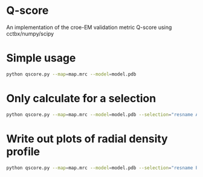 # Q-score
An implementation of the croe-EM validation metric Q-score using cctbx/numpy/scipy

# Simple usage
```bash
python qscore.py --map=map.mrc --model=model.pdb
```
# Only calculate for a selection
```bash
python qscore.py --map=map.mrc --model=model.pdb --selection="resname ALA"
```

# Write out plots of radial density profile
```bash
python qscore.py --map=map.mrc --model=model.pdb --selection="resname PTQ" --plots_file=plots.png
```
